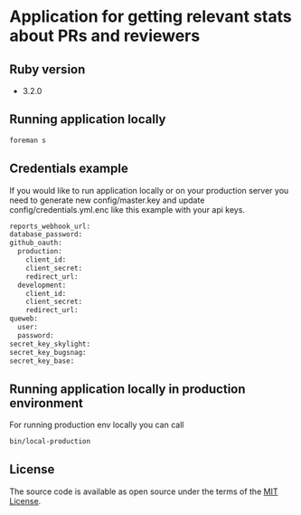 # Application for getting relevant stats about PRs and reviewers

## Ruby version

- 3.2.0

## Running application locally

```bash
foreman s
```

## Credentials example

If you would like to run application locally or on your production server you need to generate new config/master.key and update config/credentials.yml.enc like this example with your api keys.

```bash
reports_webhook_url:
database_password:
github_oauth:
  production:
    client_id:
    client_secret:
    redirect_url:
  development:
    client_id:
    client_secret:
    redirect_url:
queweb:
  user:
  password:
secret_key_skylight:
secret_key_bugsnag:
secret_key_base:
```

## Running application locally in production environment

For running production env locally you can call

```bash
bin/local-production
```

## License

The source code is available as open source under the terms of the [MIT License](https://opensource.org/licenses/MIT).

